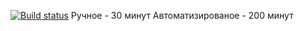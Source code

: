 [![Build status](https://ci.appveyor.com/api/projects/status/319fbap0k4d70scr?svg=true)](https://ci.appveyor.com/project/Cryofbb/netology-selenide-task-5-2-3-2)
Ручное - 30 минут
Автоматизированое - 200 минут
